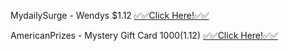 MydailySurge - Wendys $1.12  [✅✅Click Here!✅✅ ](https://smrturl.co/a/s4f603f7e94/9839?s1=)

AmericanPrizes - Mystery Gift Card $1000 ($1.12) [✅✅Click Here!✅✅ ](https://smrturl.co/a/s4f603f7e94/8856?s1=)
